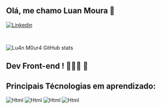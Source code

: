 ## Olá, me chamo Luan Moura 👋



[![Linkedin](https://img.shields.io/badge/LinkedIn-0077B5?style=for-the-badge&logo=linkedin&logoColor=white)](https://www.linkedin.com/in/luanmoura/)

<br>

![Lu4n M0ur4 GitHub stats](https://github-readme-stats.vercel.app/api?username=Lu4n-M0ur4&show_icons=true&theme=cobalt)



## Dev Front-end ! 🧑🏽‍🎓 📖



## Principais Técnologias em aprendizado:


<div style="flex" >

![Html](https://img.shields.io/badge/HTML5-E34F26?style=for-the-badge&logo=html5&logoColor=white) ![Html](https://img.shields.io/badge/CSS3-1572B6?style=for-the-badge&logo=css3&logoColor=white) ![Html](https://img.shields.io/badge/JavaScript-323330?style=for-the-badge&logo=javascript&logoColor=F7DF1E) ![Html](https://img.shields.io/badge/-ReactJs-61DAFB?logo=react&logoColor=white&style=flat)
</div>



